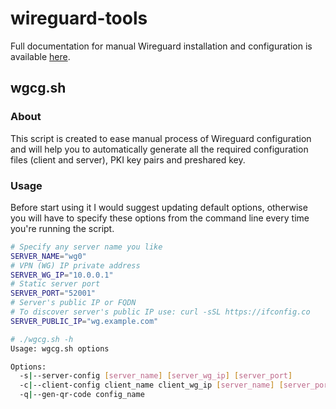 wireguard-tools
===============

Full documentation for manual Wireguard installation and configuration is available [here](https://gitlab.com/snippets/1897102).

wgcg.sh
-------

### About

This script is created to ease manual process of Wireguard configuration and will help you to automatically generate all the required configuration files (client and server), PKI key pairs and preshared key.

### Usage

Before start using it I would suggest updating default options, otherwise you will have to specify these options from the command line every time you're running the script.

```bash
# Specify any server name you like
SERVER_NAME="wg0"
# VPN (WG) IP private address
SERVER_WG_IP="10.0.0.1"
# Static server port
SERVER_PORT="52001"
# Server's public IP or FQDN
# To discover server's public IP use: curl -sSL https://ifconfig.co
SERVER_PUBLIC_IP="wg.example.com"
```

```bash
# ./wgcg.sh -h
Usage: wgcg.sh options

Options:
  -s|--server-config [server_name] [server_wg_ip] [server_port]
  -c|--client-config client_name client_wg_ip [server_name] [server_port] [server_public_ip]
  -q|--gen-qr-code config_name
```

